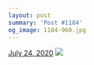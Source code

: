 ```yaml
---
layout: post
summary: 'Post #1184'
og_image: 1184-960.jpg
---
```


<p>
  <time>
    <a href="/1184">July 24, 2020</a>
  </time>
  <a href="/1184">
    <img src="{{ site.assets_url }}/1184-480.jpg" srcset="{{ site.assets_url }}/1184-240.jpg 240w, {{ site.assets_url }}/1184-480.jpg 480w, {{ site.assets_url }}/1184-720.jpg 720w, {{ site.assets_url }}/1184-960.jpg 960w" sizes="(min-width: 700px) 50vw, calc(100vw - 2rem)" />
  </a>
</p>
